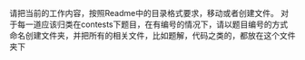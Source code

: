 请把当前的工作内容，按照Readme中的目录格式要求，移动或者创建文件。
对于每一道应该归类在contests下题目，在有编号的情况下，请以题目编号的方式命名创建文件夹，并把所有的相关文件，比如题解，代码之类的，都放在这个文件夹下
